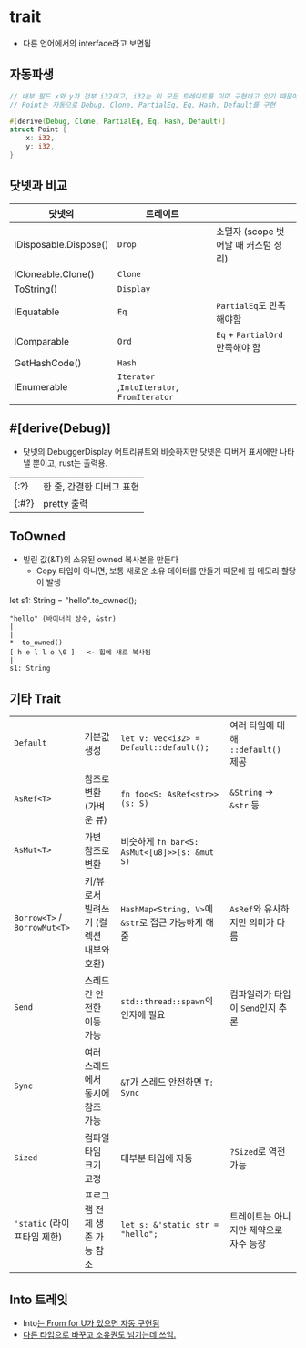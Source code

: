 # trait

- 다른 언어에서의 interface라고 보면됨

## 자동파생

``` rust
// 내부 필드 x와 y가 전부 i32이고, i32는 이 모든 트레이트를 이미 구현하고 있기 때문에,
// Point는 자동으로 Debug, Clone, PartialEq, Eq, Hash, Default를 구현

#[derive(Debug, Clone, PartialEq, Eq, Hash, Default)]
struct Point {
    x: i32,
    y: i32,
}
```

## 닷넷과 비교

| 닷넷의                | 트레이트                                   |                                      |
| --------------------- | ------------------------------------------ | ------------------------------------ |
| IDisposable.Dispose() | `Drop`                                     | 소멸자 (scope 벗어날 때 커스텀 정리) |
| ICloneable.Clone()    | `Clone`                                    |                                      |
| ToString()            | `Display`                                  |                                      |
| IEquatable<T>         | `Eq`                                       | `PartialEq`도 만족해야함             |
| IComparable<T>        | `Ord`                                      | `Eq` + `PartialOrd` 만족해야 함      |
| GetHashCode()         | `Hash`                                     |                                      |
| IEnumerable           | `Iterator` ,`IntoIterator`, `FromIterator` |                                      |

## #[derive(Debug)]

- 닷넷의 DebuggerDisplay 어트리뷰트와 비슷하지만 닷넷은 디버거 표시에만 나타낼 뿐이고, rust는 출력용.

|       |                           |
| ----- | ------------------------- |
| {:?}  | 한 줄, 간결한 디버그 표현 |
| {:#?} | pretty 출력               |

## ToOwned 

- 빌린 값(&T)의 소유된 owned 복사본을 만든다
  - Copy 타입이 아니면, 보통 새로운 소유 데이터를 만들기 때문에 힙 메모리 할당이 발생

let s1: String = "hello".to_owned();
```
"hello" (바이너리 상수, &str)
|
|
*  to_owned()
[ h e l l o \0 ]   <- 힙에 새로 복사됨
|
s1: String
```

## 기타 Trait

|                              |                                         |                                                    |                                        |
| ---------------------------- | --------------------------------------- | -------------------------------------------------- | -------------------------------------- |
| `Default`                    | 기본값 생성                             | `let v: Vec<i32> = Default::default();`            | 여러 타입에 대해 `::default()` 제공    |
| `AsRef<T>`                   | 참조로 변환 (가벼운 뷰)                 | `fn foo<S: AsRef<str>>(s: S)`                      | `&String` → `&str` 등                  |
| `AsMut<T>`                   | 가변 참조로 변환                        | 비슷하게 `fn bar<S: AsMut<[u8]>>(s: &mut S)`       |                                        |
| `Borrow<T>` / `BorrowMut<T>` | 키/뷰로서 빌려쓰기 (컬렉션 내부와 호환) | `HashMap<String, V>`에 `&str`로 접근 가능하게 해줌 | `AsRef`와 유사하지만 의미가 다름       |
| `Send`                       | 스레드 간 안전한 이동 가능              | `std::thread::spawn`의 인자에 필요                 | 컴파일러가 타입이 `Send`인지 추론      |
| `Sync`                       | 여러 스레드에서 동시에 참조 가능        | `&T`가 스레드 안전하면 `T: Sync`                   |                                        |
| `Sized`                      | 컴파일 타임 크기 고정                   | 대부분 타입에 자동                                 | `?Sized`로 역전 가능                   |
| `'static` (라이프타임 제한)  | 프로그램 전체 생존 가능 참조            | `let s: &'static str = "hello";`                   | 트레이트는 아니지만 제약으로 자주 등장 |


## Into<T> 트레잇

- Into<U>는 From<T> for U가 있으면 자동 구현됨
- 다른 타입으로 바꾸고 소유권도 넘기는데 쓰임.
